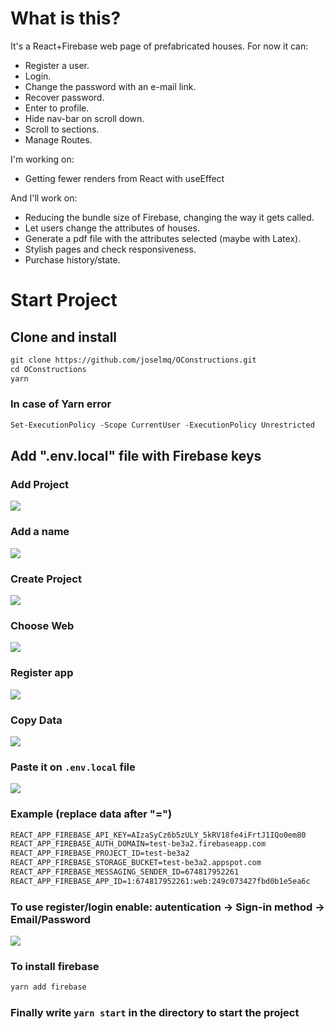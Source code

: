 # What is this?

It's a React+Firebase web page of prefabricated houses. For now it can:
* Register a user.
* Login.
* Change the password with an e-mail link.
* Recover password.
* Enter to profile.
* Hide nav-bar on scroll down.
* Scroll to sections.
* Manage Routes.

I'm working on:
* Getting fewer renders from React with useEffect

And I'll work on:
* Reducing the bundle size of Firebase, changing the way it gets called.
* Let users change the attributes of houses.
* Generate a pdf file with the attributes selected (maybe with Latex).
* Stylish pages and check responsiveness.
* Purchase history/state.

# Start Project

## Clone and install

``` txt
git clone https://github.com/joselmq/OConstructions.git
cd OConstructions
yarn
```

### In case of Yarn error

``` txt
Set-ExecutionPolicy -Scope CurrentUser -ExecutionPolicy Unrestricted
```

## Add ".env.local" file with Firebase keys

### Add Project

![](readme_imgs/Add-Project.png)

### Add a name

![](readme_imgs/Add-a-name.png)

### Create Project

![](readme_imgs/Create-Project.png)

### Choose Web

![](readme_imgs/Web.png)

### Register app

![](readme_imgs/Register-app.png)

### Copy Data

![](readme_imgs/Copy-Data.png)

### Paste it on `.env.local` file

![](readme_imgs/Env-file.png)

### Example (replace data after "=")

``` txt
REACT_APP_FIREBASE_API_KEY=AIzaSyCz6b5zULY_5kRV18fe4iFrtJ1IQo0em80
REACT_APP_FIREBASE_AUTH_DOMAIN=test-be3a2.firebaseapp.com
REACT_APP_FIREBASE_PROJECT_ID=test-be3a2
REACT_APP_FIREBASE_STORAGE_BUCKET=test-be3a2.appspot.com
REACT_APP_FIREBASE_MESSAGING_SENDER_ID=674817952261
REACT_APP_FIREBASE_APP_ID=1:674817952261:web:249c073427fbd0b1e5ea6c
```

### To use register/login enable: autentication -> Sign-in method -> Email/Password

![](readme_imgs/Auth.png)

### To install firebase
``` txt
yarn add firebase
```

### Finally write `yarn start` in the directory to start the project 
